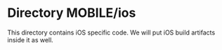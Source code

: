 # Directory MOBILE/ios

This directory contains iOS specific code. We will put
iOS build artifacts inside it as well.
